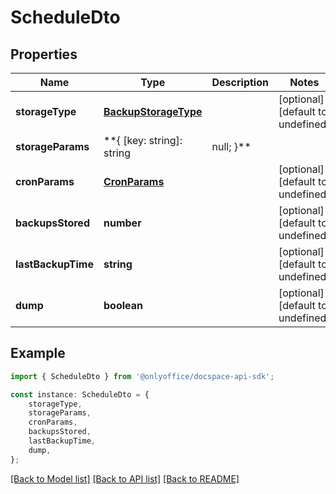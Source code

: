 # ScheduleDto


## Properties

Name | Type | Description | Notes
------------ | ------------- | ------------- | -------------
**storageType** | [**BackupStorageType**](BackupStorageType.md) |  | [optional] [default to undefined]
**storageParams** | **{ [key: string]: string | null; }** |  | [optional] [default to undefined]
**cronParams** | [**CronParams**](CronParams.md) |  | [optional] [default to undefined]
**backupsStored** | **number** |  | [optional] [default to undefined]
**lastBackupTime** | **string** |  | [optional] [default to undefined]
**dump** | **boolean** |  | [optional] [default to undefined]

## Example

```typescript
import { ScheduleDto } from '@onlyoffice/docspace-api-sdk';

const instance: ScheduleDto = {
    storageType,
    storageParams,
    cronParams,
    backupsStored,
    lastBackupTime,
    dump,
};
```

[[Back to Model list]](../README.md#documentation-for-models) [[Back to API list]](../README.md#documentation-for-api-endpoints) [[Back to README]](../README.md)
